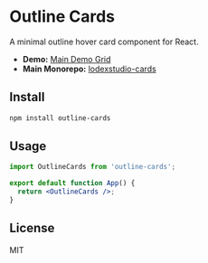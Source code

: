 # Outline Cards

A minimal outline hover card component for React.

- **Demo:** [Main Demo Grid](https://lodexstudio-cards.vercel.app/)
- **Main Monorepo:** [lodexstudio-cards](https://github.com/lodsa-ntos/lodexstudio-cards)

## Install

```bash
npm install outline-cards
```

## Usage

```jsx
import OutlineCards from 'outline-cards';

export default function App() {
  return <OutlineCards />;
}
```

## License
MIT
